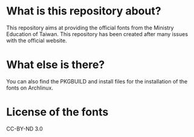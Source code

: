# What is this repository about?
This repository aims at providing the official fonts from the Ministry Education of Taiwan. This repository has been created after many issues with the official website.

# What else is there?
You can also find the PKGBUILD and install files for the installation of the fonts on Archlinux.

# License of the fonts
CC-BY-ND 3.0
